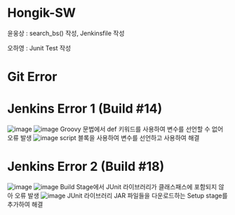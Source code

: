 # Hongik-SW

윤웅상 : search_bs() 작성, Jenkinsfile 작성

오하영 : Junit Test 작성

# Git Error

# Jenkins Error 1 (Build #14)
![image](https://github.com/UngSangYoon/Hongik-SW/assets/124053569/c5f71a4a-4bac-4178-9b9a-477cc5ab42fd)
![image](https://github.com/UngSangYoon/Hongik-SW/assets/124053569/4ade8d11-8cfa-4ca2-a47f-0f506a5ccfdb)
Groovy 문법에서 def 키워드를 사용하여 변수를 선언할 수 없어 오류 발생
![image](https://github.com/UngSangYoon/Hongik-SW/assets/124053569/34c78c0c-6747-4d43-973e-56d1476b620d)
script 블록을 사용하여 변수를 선언하고 사용하여 해결

# Jenkins Error 2 (Build #18)
![image](https://github.com/UngSangYoon/Hongik-SW/assets/124053569/c342282b-4cda-4ebd-b378-6a66bd24f4c4)
![image](https://github.com/UngSangYoon/Hongik-SW/assets/124053569/db5e30fc-0366-4646-89a2-0b1d9c2108ef)
Build Stage에서 JUnit 라이브러리가 클래스패스에 포함되지 않아 오류 발생
![image](https://github.com/UngSangYoon/Hongik-SW/assets/124053569/9ed7ea29-0e81-4479-8d75-e397acd36e3c)
JUnit 라이브러리 JAR 파일들을 다운로드하는 Setup stage를 추가하여 해결

